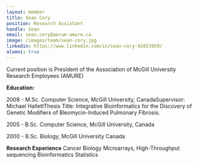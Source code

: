 ```yaml
---
layout: member
title: Sean Cory
position: Research Assistant
handle: Sean
email: sean.cory@aerum-amure.ca
image: /images/team/sean-cory.jpg
linkedin: https://www.linkedin.com/in/sean-cory-91053959/
alumni: true
---
```


Current position is President of the Association of McGill University Research Employees (AMURE)

<strong>Education:</strong>


2008 - M.Sc. Computer Science, McGill University, CanadaSupervisor: Michael HallettThesis Title: Integrative Bioinformatics for the Discovery of Genetic Modifiers of Bleomycin-Induced Pulmonary Fibrosis.

2005 - B.Sc. Computer Science, McGill University, Canada

2000 - B.Sc. Biology, McGill University Canada

<strong>Research Experience</strong>
Cancer Biology
Microarrays, High-Throughput sequencing
Bioinformatics
Statistics

&nbsp;
